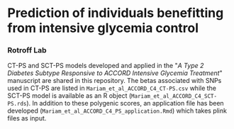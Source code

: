 # Prediction of individuals benefitting from intensive glycemia control
### Rotroff Lab 

CT-PS and SCT-PS models developed and applied in the "*A Type 2 Diabetes Subtype Responsive to ACCORD Intensive Glycemia Treatment*" manuscript are shared in this repository. The betas associated with SNPs used in CT-PS are listed in `Mariam_et_al_ACCORD_C4_CT-PS.csv` while the SCT-PS model is available as an R object (`Mariam_et_al_ACCORD_C4_SCT-PS.rds`). In addition to these polygenic scores, an application file has been developed (`Mariam_et_al_ACCORD_C4_PS_application.Rmd`) which takes plink files as input. 

